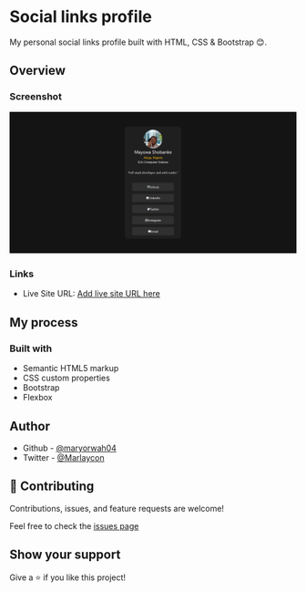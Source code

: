 # Social links profile

My personal social links profile built with HTML, CSS & Bootstrap 😊.

## Overview

### Screenshot

![](./assets/images/screenshot.png)

### Links

- Live Site URL: [Add live site URL here](https://maryorwah04.github.io/myProfile/)

## My process

### Built with

- Semantic HTML5 markup
- CSS custom properties
- Bootstrap
- Flexbox


## Author
- Github - [@maryorwah04](https://github.com/maryorwah04)
- Twitter - [@Marlaycon](https://x.com/Marlaycon)

## 🤝 Contributing
Contributions, issues, and feature requests are welcome!

Feel free to check the [issues page](https://github.com/maryorwah04/myProfile/issues)

## Show your support
Give a ⭐️ if you like this project!